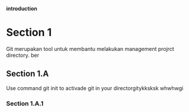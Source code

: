 **introduction**
# Section 1 
Git merupakan tool untuk membantu melakukan management projrct directory. ber
## Section 1.A
Use command git init to activade git in your directorgitykksksk
whwhwgi
### Section 1.A.1